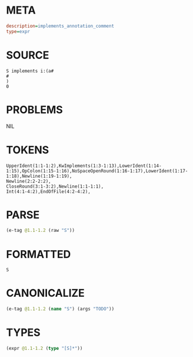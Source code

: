 # META
~~~ini
description=implements_annotation_comment
type=expr
~~~
# SOURCE
~~~roc
S implements i:(a#
#
)
0
~~~
# PROBLEMS
NIL
# TOKENS
~~~zig
UpperIdent(1:1-1:2),KwImplements(1:3-1:13),LowerIdent(1:14-1:15),OpColon(1:15-1:16),NoSpaceOpenRound(1:16-1:17),LowerIdent(1:17-1:18),Newline(1:19-1:19),
Newline(2:2-2:2),
CloseRound(3:1-3:2),Newline(1:1-1:1),
Int(4:1-4:2),EndOfFile(4:2-4:2),
~~~
# PARSE
~~~clojure
(e-tag @1.1-1.2 (raw "S"))
~~~
# FORMATTED
~~~roc
S
~~~
# CANONICALIZE
~~~clojure
(e-tag @1.1-1.2 (name "S") (args "TODO"))
~~~
# TYPES
~~~clojure
(expr @1.1-1.2 (type "[S]*"))
~~~
